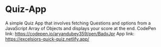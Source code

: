 # Quiz-App
A simple Quiz App that involves fetching Questions and options from a JavaScript Array of Objects and displays your score at the end.
CodePen link: https://codepen.io/aryandubey359/pen/BadxJpr
App link: https://excelsiors-quick-quiz.netlify.app/
